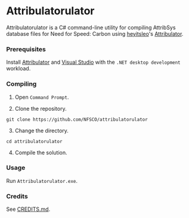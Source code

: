 # Attribulatorulator
Attribulatorulator is a C# command-line utility for compiling AttribSys database files for Need for Speed: Carbon using [heyitsleo](https://github.com/leocodes21)'s [Attribulator](https://github.com/NFSTools/Attribulator).

### Prerequisites
Install [Attribulator](https://github.com/NFSTools/Attribulator) and [Visual Studio](https://visualstudio.microsoft.com) with the `.NET desktop development` workload.

### Compiling
1. Open `Command Prompt`.

2. Clone the repository.

```
git clone https://github.com/NFSCO/attribulatorulator
```

3. Change the directory.

```
cd attribulatorulator
```

4. Compile the solution.

### Usage
Run `Attribulatorulator.exe`.

### Credits
See [CREDITS.md](https://github.com/NFSCO/documentation/blob/master/docs/CREDITS.md).

